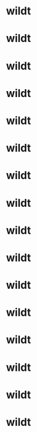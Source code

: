 # wildt
# wildt
# wildt
# wildt
# wildt
# wildt
# wildt
# wildt
# wildt
# wildt
# wildt
# wildt
# wildt
# wildt
# wildt
# wildt
